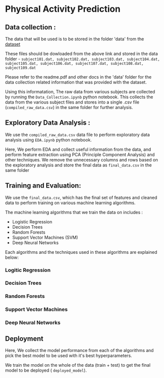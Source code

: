 # Physical Activity Prediction

## Data collection :

The data that will be used is to be stored in the folder 'data' from the [dataset](https://archive.ics.uci.edu/dataset/231/pamap2+physical+activity+monitoring)

These files should be dowloaded from the above link and stored in the data folder - 
`subject101.dat, subject102.dat, subject103.dat, subject104.dat, subject105.dat, subject106.dat, subject107.dat, subject108.dat, subject109.dat`

Please refer to the readme.pdf and other docs in the 'data' folder for the data collection related information that was provided with the dataset.

Using this informatation, The raw data from various subjects are collected by running the `Data_Collection.ipynb` python notebook. This collects the data from the various subject files and stores into a single .csv file (`compiled_raw_data.csv`) in the same folder for further analysis.

## Exploratory Data Analysis :

We use the `compiled_raw_data.csv` data file to perform exploratory data analysis using `EDA.ipynb` python notebook.

Here, We perform EDA and collect useful information from the data, and perform feature extraction using PCA (Principle Component Analysis) and other techniques. We remove the unnecessary columns and rows based on the exploratory analysis and store the final data as `final_data.csv` in the same folder

## Training and Evaluation:

We use the `final_data.csv`, which has the final set of features and cleaned data to perform training on various machine learning algorithms.

The machine learning algorithms that we train the data on includes :

- Logistic Regression
- Decision Trees
- Random Forests
- Support Vector Machines (SVM)
- Deep Neural Networks

Each algorithms and the techniques used in these algorithms are explained below:

### Logitic Regression

### Decision Trees

### Random Forests

### Support Vector Machines

### Deep Neural Networks


## Deployment

Here, We collect the model performance from each of the algorithms and pick the best model to be used with it's best hyperparameters.

We train the model on the whole of the data (train + test) to get the final model to be deployed ( `deployed_model`). 